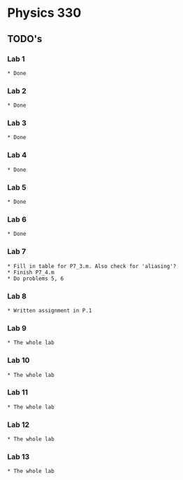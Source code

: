 # Physics 330 #

## TODO's ##


### Lab 1

	* Done

### Lab 2 ###

	* Done

### Lab 3 ###

	* Done

### Lab 4 ###

	* Done

### Lab 5 ###

	* Done

### Lab 6 ###

	* Done

### Lab 7 ###

	* Fill in table for P7_3.m. Also check for 'aliasing'?
	* Finish P7_4.m
	* Do problems 5, 6

### Lab 8 ###

	* Written assignment in P.1 

### Lab 9 ###

	* The whole lab

### Lab 10 ###

	* The whole lab

### Lab 11 ###

	* The whole lab

### Lab 12 ###

	* The whole lab

### Lab 13 ###

	* The whole lab

